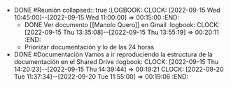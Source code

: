 - DONE #Reunión
  collapsed:: true
  :LOGBOOK:
  CLOCK: [2022-09-15 Wed 10:45:00]--[2022-09-15 Wed 11:00:00] =>  00:15:00
  :END:
  - DONE Ver documento [[Manolo Quero]] en Gmail
    :logbook:
        CLOCK: [2022-09-15 Thu 13:35:08]--[2022-09-15 Thu 13:55:19] =>  00:20:11
    :END:
  - Priorizar documentación y lo de las 24 horas
- DONE #Documentación Vamos a ir reproduciendo la estructura de la documentación en el Shared Drive
  :logbook:
  		CLOCK: [2022-09-15 Thu 14:20:23]--[2022-09-15 Thu 14:39:44] =>  00:19:21
  		CLOCK: [2022-09-20 Tue 11:37:34]--[2022-09-20 Tue 11:55:00] =>  00:19:06
  :END:
